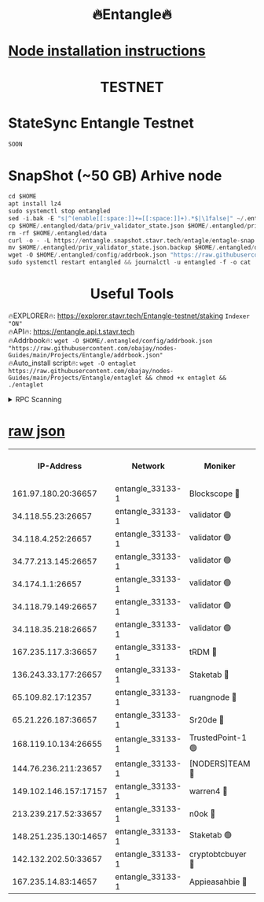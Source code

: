 <h1 align="center"> 🔥Entangle🔥</h1>

[Node installation instructions](https://github.com/obajay/nodes-Guides/tree/main/Projects/Entangle)
=

<h1 align="center"> TESTNET</h1>

# StateSync Entangle Testnet
```python
SOON
```
# SnapShot (~50 GB) Arhive node
```python
cd $HOME
apt install lz4
sudo systemctl stop entangled
sed -i.bak -E "s|^(enable[[:space:]]+=[[:space:]]+).*$|\1false|" ~/.entangled/config/config.toml
cp $HOME/.entangled/data/priv_validator_state.json $HOME/.entangled/priv_validator_state.json.backup
rm -rf $HOME/.entangled/data
curl -o - -L https://entangle.snapshot.stavr.tech/entagle/entagle-snap.tar.lz4 | lz4 -c -d - | tar -x -C $HOME/.entangled --strip-components 2
mv $HOME/.entangled/priv_validator_state.json.backup $HOME/.entangled/data/priv_validator_state.json
wget -O $HOME/.entangled/config/addrbook.json "https://raw.githubusercontent.com/obajay/nodes-Guides/main/Projects/Entangle/addrbook.json"
sudo systemctl restart entangled && journalctl -u entangled -f -o cat
```
 <h1 align="center"> Useful Tools</h1>
 
🔥EXPLORER🔥: https://explorer.stavr.tech/Entangle-testnet/staking        `Indexer "ON"` \
🔥API🔥:      https://entangle.api.t.stavr.tech \
🔥Addrbook🔥: ```wget -O $HOME/.entangled/config/addrbook.json "https://raw.githubusercontent.com/obajay/nodes-Guides/main/Projects/Entangle/addrbook.json"``` \
🔥Auto_install script🔥:  `wget -O entaglet https://raw.githubusercontent.com/obajay/nodes-Guides/main/Projects/Entangle/entaglet && chmod +x entaglet && ./entaglet`


<details>
<summary>RPC Scanning</summary>

<h2 align="center"> We scan nodes in real time every 4 hours. And we provide the final result of RPC endpoints.
We cannot influence the operation of these nodes in any way. </h2>


```python
If Voting Power is higher than 0 --> then the Node is a validator of the network and may be subject to attack and be a potential threat to the chain.
```
```python
We marked such validators with a red symbol
```

</details>

[raw json](https://rpc-check.entangt.stavr.tech/entangt/rpc-entangt-result.json)
=


<table><tr><th>IP-Address</th><th>Network</th><th>Moniker</th><th>Latest Block Height</th><th>Earliest Block Height</th><th>Catching Up</th><th>Tx Index</th><th>Voting Power</th><th>Scan Time</th></tr><tr><td>161.97.180.20:36657</td><td>entangle_33133-1</td><td>Blockscope 🔴</td><td>2680081</td><td>1</td><td>False</td><td>off</td><td>309757544522759</td><td>2024-03-17T09:21:35.996119761UTC</td></tr><tr><td>34.118.55.23:26657</td><td>entangle_33133-1</td><td>validator 🟢</td><td>2680081</td><td>1</td><td>False</td><td>on</td><td>0</td><td>2024-03-17T09:21:38.688606365UTC</td></tr><tr><td>34.118.4.252:26657</td><td>entangle_33133-1</td><td>validator 🟢</td><td>2617124</td><td>1</td><td>False</td><td>on</td><td>0</td><td>2024-03-17T09:21:39.004943901UTC</td></tr><tr><td>34.77.213.145:26657</td><td>entangle_33133-1</td><td>validator 🟢</td><td>2680081</td><td>1</td><td>False</td><td>on</td><td>0</td><td>2024-03-17T09:21:41.287065663UTC</td></tr><tr><td>34.174.1.1:26657</td><td>entangle_33133-1</td><td>validator 🟢</td><td>2680081</td><td>1</td><td>False</td><td>on</td><td>0</td><td>2024-03-17T09:21:41.984141035UTC</td></tr><tr><td>34.118.79.149:26657</td><td>entangle_33133-1</td><td>validator 🟢</td><td>2680085</td><td>1</td><td>False</td><td>on</td><td>0</td><td>2024-03-17T09:22:03.532556559UTC</td></tr><tr><td>34.118.35.218:26657</td><td>entangle_33133-1</td><td>validator 🟢</td><td>2622113</td><td>1</td><td>False</td><td>on</td><td>0</td><td>2024-03-17T09:22:08.184978285UTC</td></tr><tr><td>167.235.117.3:36657</td><td>entangle_33133-1</td><td>tRDM 🔴</td><td>2680085</td><td>1</td><td>False</td><td>on</td><td>216776925020225</td><td>2024-03-17T09:22:08.475974103UTC</td></tr><tr><td>136.243.33.177:26657</td><td>entangle_33133-1</td><td>Staketab 🔴</td><td>2680084</td><td>660001</td><td>False</td><td>on</td><td>181152470618817</td><td>2024-03-17T09:21:54.908437138UTC</td></tr><tr><td>65.109.82.17:12357</td><td>entangle_33133-1</td><td>ruangnode 🔴</td><td>2680081</td><td>1312001</td><td>False</td><td>off</td><td>661261205895222</td><td>2024-03-17T09:21:36.335710266UTC</td></tr><tr><td>65.21.226.187:36657</td><td>entangle_33133-1</td><td>Sr20de 🔴</td><td>2680080</td><td>2049001</td><td>False</td><td>off</td><td>29534655065001</td><td>2024-03-17T09:21:33.452114675UTC</td></tr><tr><td>168.119.10.134:26655</td><td>entangle_33133-1</td><td>TrustedPoint-1 🟢</td><td>2680085</td><td>2268001</td><td>False</td><td>off</td><td>0</td><td>2024-03-17T09:22:08.681480737UTC</td></tr><tr><td>144.76.236.211:23657</td><td>entangle_33133-1</td><td>[NODERS]TEAM 🔴</td><td>2680084</td><td>2304001</td><td>False</td><td>off</td><td>26809518609480680</td><td>2024-03-17T09:21:54.679569294UTC</td></tr><tr><td>149.102.146.157:17157</td><td>entangle_33133-1</td><td>warren4 🔴</td><td>2680084</td><td>2558001</td><td>False</td><td>on</td><td>505849050783707</td><td>2024-03-17T09:21:52.436499578UTC</td></tr><tr><td>213.239.217.52:33657</td><td>entangle_33133-1</td><td>n0ok 🔴</td><td>2680085</td><td>2580085</td><td>False</td><td>off</td><td>46611081777498279</td><td>2024-03-17T09:22:01.200165625UTC</td></tr><tr><td>148.251.235.130:14657</td><td>entangle_33133-1</td><td>Staketab 🟢</td><td>2680080</td><td>2617001</td><td>False</td><td>off</td><td>0</td><td>2024-03-17T09:21:33.151054340UTC</td></tr><tr><td>142.132.202.50:33657</td><td>entangle_33133-1</td><td>cryptobtcbuyer 🔴</td><td>2680081</td><td>2619001</td><td>False</td><td>off</td><td>38886577247155343</td><td>2024-03-17T09:21:35.716899510UTC</td></tr><tr><td>167.235.14.83:14657</td><td>entangle_33133-1</td><td>Appieasahbie 🔴</td><td>2680085</td><td>2666001</td><td>False</td><td>on</td><td>43265832790044774</td><td>2024-03-17T09:22:07.837158708UTC</td></tr></table>
